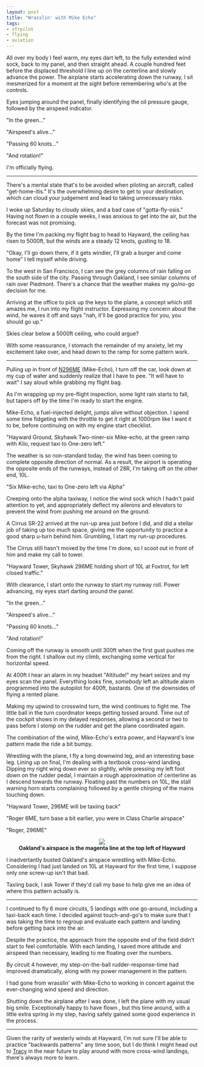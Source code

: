 ```yaml
---
layout: post
title: "Wrasslin' with Mike Echo"
tags:
- vfrpilot
- flying
- aviation
---
```



All over my body I feel warm, my eyes dart left, to the fully extended
wind sock, back to my panel, and then straight ahead. A couple hundred feet
before the displaced threshold I line up on the centerline and slowly advance
the power. The airplane starts accelerating down the runway, I sit mesmerized
for a moment at the sight before remembering who's at the controls.

Eyes jumping around the panel, finally identifying the oil pressure gauge,
followed by the airspeed indicator.

"In the green..."

"Airspeed's alive..."

"Passing 60 knots..."

"And rotation!"

I'm officially flying.

---

There's a mental state that's to be avoided when piloting an aircraft, called
"get-home-itis." It's the overwhelming desire to get to your destination, which
can cloud your judgement and lead to taking unnecessary risks.

I woke up Saturday to cloudy skies, and a bad case of "gotta-fly-osis." Having
not flown in a couple weeks, I was anxious to get into the air, but the
forecast was not promising.

By the time I'm packing my flight bag to head to Hayward, the ceiling has risen
to 5000ft, but the winds are a steady 12 knots, gusting to 18.

"Okay, I'll go down there, if it gets windier, I'll grab a burger and come
home" I tell myself while driving.

To the west in San Francisco, I can see the grey columns of rain falling on the
south side of the city. Passing through Oakland, I see similar columns of rain
over Piedmont. There's a chance that the weather makes my go/no-go decision for
me.

Arriving at the office to pick up the keys to the plane, a concept which still
amazes me, I run into my flight instructor. Expressing my concern about the
wind, he waves it off and says "nah, it'll be good practice for you, you should
go up."

Skies clear below a 5000ft ceiling, who could argue?

With some reassurance, I stomach the remainder of my anxiety, let my
excitement take over, and head down to the ramp for some pattern work.

---


Pulling up in front of
[N296ME](http://www.flickr.com/photos/agentdero/12061787296/) (Mike-Echo), I
turn off the car, look down at my cup of water and suddenly realize that I have to
pee. "It will have to wait" I say aloud while grabbing my flight bag.

As I'm wrapping up my pre-flight inspection, some light rain starts to fall, but
tapers off by the time I'm ready to start the engine.

Mike-Echo, a fuel-injected delight, jumps alive without objection. I spend some
time fidgeting with the throttle to get it right at 1000rpm like I want it to
be, before continuing on with my engine start checklist.

"Hayward Ground, Skyhawk Two-niner-six Mike-echo, at the green ramp with Kilo,
request taxi to One-zero left."

The weather is so non-standard today, the wind has been coming to complete
opposite direction of normal. As a result, the airport is operating the
opposite ends of the runways, instead of 28R, I'm taking off on the other end,
10L.

"Six Mike-echo, taxi to One-zero left via Alpha"

Creeping onto the alpha taxiway, I notice the wind sock which I hadn't paid
attention to yet, and appropriately deflect my ailerons and elevators to
prevent the wind from pushing me around on the ground.

A Cirrus SR-22 arrived at the run-up area just before I did, and did a stellar
job of taking up too much space, giving me the opportunity to practice a good
sharp u-turn behind him. Grumbling, I start my run-up procedures.

The Cirrus still hasn't moved by the time I'm done, so I scoot out in front of
him and make my call to tower.

"Hayward Tower, Skyhawk 296ME holding short of 10L at Foxtrot, for left closed
traffic."

With clearance, I start onto the runway to start my runway roll. Power
advancing, my eyes start darting around the panel.

"In the green..."

"Airspeed's alive..."

"Passing 60 knots..."

"And rotation!"


Coming off the runway is smooth until 300ft when the first gust pushes me from
the right. I shallow out my climb, exchanging some vertical for horizontal
speed.

At 400ft I hear an alarm in my headset "Altitude!" my heart seizes and my eyes
scan the panel. Everything looks fine, _somebody_ left an altitude alarm
programmed into the autopilot for 400ft, bastards. One of the downsides of
flying a rented plane.

Making my upwind to crosswind turn, the wind continues to fight me. The little
ball in the turn coordinator keeps getting tossed around. Time out of the
cockpit shows in my delayed responses, allowing a second or two to pass before
I stomp on the rudder and get the plane coordinated again.

The combination of the wind, Mike-Echo's extra power, and Hayward's low pattern
made the ride a bit bumpy.

Wrestling with the plane, I fly a long downwind leg, and an interesting base
leg. Lining up on final, I'm dealing with a textbook cross-wind landing.
Dipping my right wing down ever so slightly, while pressing my left foot down
on the rudder pedal, I maintain a rough approximation of centerline as I
descend towards the runway. Floating past the numbers on 10L, the stall warning
horn starts complaining followed by a gentle chirping of the mains touching
down.


"Hayward Tower, 296ME will be taxiing back"

"Roger 6ME, turn base a bit earlier, you were in Class Charlie airspace"

"Roger, 296ME"


<center><img
src="http://agentdero.cachefly.net/unethicalblogger.com/images/khwd.png"/><br/><strong>Oakland's
airspace is the magenta line at the top left of Hayward</strong></center>

I inadvertantly busted Oakland's airspace wrestling with Mike-Echo. Considering I had just
landed on 10L at Hayward for the first time, I suppose only one screw-up isn't
that bad.

Taxiing back, I ask Tower if they'd call my base to help give me an idea of
where this pattern actually is.

---

I continued to fly 6 more circuits, 5 landings with one go-around, including a
taxi-back each time. I decided against touch-and-go's to make sure that I was
taking the time to regroup and evaluate each pattern and landing before getting
back into the air.

Despite the practice, the approach from the opposite end of the field didn't
start to feel comfortable. With each landing, I saved more altitude and
airspeed than necessary, leading to me floating over the numbers.

By circuit 4 however, my step-on-the-ball rudder-response-time had improved
dramatically, along with my power management in the pattern.

I had gone from wrasslin' with Mike-Echo to working in concert against the
ever-changing wind speed and direction.


Shutting down the airplane after I was done, I left the plane with my
usual big smile. Exceptionally happy to have flown , but this time around, with
a little extra spring in my step, having safely gained some good experience in the
process.


---

Given the rarity of westerly winds at Hayward, I'm not sure I'll be able to
practice "backwards patterns" any time soon, but I do think I might head out to
[Tracy](http://airnav.com/airport/ktcy) in the near future to play around with
more cross-wind landings, there's always more to learn.
